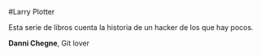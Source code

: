 #Larry Plotter

Esta serie de libros cuenta la historia de un hacker de los que hay pocos.

**Danni Chegne**, Git lover
